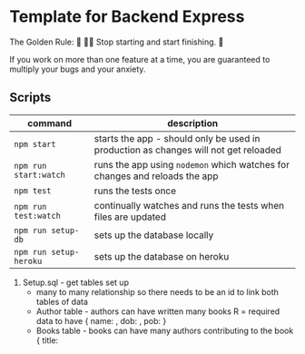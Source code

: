 # Template for Backend Express

The Golden Rule:
🦸 🦸‍♂️ Stop starting and start finishing. 🏁

If you work on more than one feature at a time, you are guaranteed to multiply your bugs and your anxiety.

## Scripts

| command                | description                                                                         |
| ---------------------- | ----------------------------------------------------------------------------------- |
| `npm start`            | starts the app - should only be used in production as changes will not get reloaded |
| `npm run start:watch`  | runs the app using `nodemon` which watches for changes and reloads the app          |
| `npm test`             | runs the tests once                                                                 |
| `npm run test:watch`   | continually watches and runs the tests when files are updated                       |
| `npm run setup-db`     | sets up the database locally                                                        |
| `npm run setup-heroku` | sets up the database on heroku                                                      |

1. Setup.sql - get tables set up
   - many to many relationship so there needs to be an id to link both tables of data
   - Author table - authors can have written many books
     R = required data to have
     {
     name: <name RS>,
     dob: <date-of-birth D>,
     pob: <place-of-birth S>
     }
   - Books table - books can have many authors contributing to the book
     {
     title: <title of book RS>,
     released: <4-digit year RN>
     }
2. npm run setup-db to link with beekeeper
3. Test 1 /books route to return list of books
4. Model
5. Controller
6. App.js
7. Repeat for all routes
8. Total 4 routes

psuedo code:
setup.sql -
drop table if exists
create table.. setting up table columns
insert into.. column names with values in the same order

Tests:

- need pool, setup, request, app, hardcoded data?? try to implement post and send this time

Module:

- need pool
- create a class + constructor
- SQL joins

Controller:

- need router and class
- set the route and http verb to relay data in app
